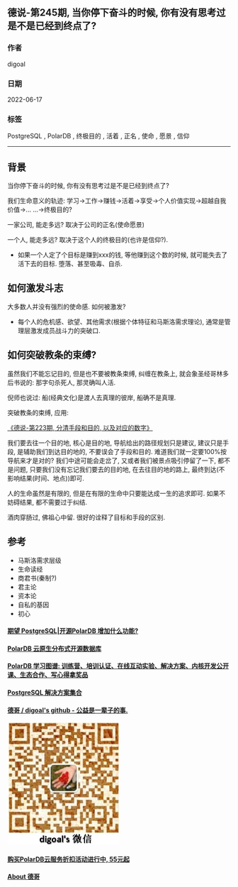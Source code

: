 ## 德说-第245期, 当你停下奋斗的时候, 你有没有思考过是不是已经到终点了?                 
                                                                                
### 作者                                                                                
digoal                                                                                
                                                                                
### 日期                                                                                
2022-06-17                                                                     
                                                                                
### 标签                                                                                
PostgreSQL , PolarDB , 终极目的 , 活着 , 正名 , 使命 , 愿景 , 信仰                                                             
                                                                                
----                                                                  
                                                                                
## 背景         
    
当你停下奋斗的时候, 你有没有思考过是不是已经到终点了?    
    
我们生命意义的轨迹:  学习->工作->赚钱->活着->享受->个人价值实现->超越自我价值->... ...->终极目的?      
    
一家公司, 能走多远? 取决于公司的正名(使命愿景)      
    
一个人, 能走多远? 取决于这个人的终极目的(也许是信仰?).      
- 如果一个人定了个目标是赚到xxx的钱, 等他赚到这个数的时候, 就可能失去了活下去的目标. 堕落、甚至吸毒、自杀.    
   
## 如何激发斗志
    
大多数人并没有强烈的使命感. 如何被激发?    
- 每个人的危机感、欲望、其他需求(根据个体特征和马斯洛需求理论), 通常是管理层激发成员战斗力的突破口.  
   
## 如何突破教条的束缚?     
  
虽然我们不能忘记目的, 但是也不要被教条束缚, 纠缠在教条上, 就会象圣经哥林多后书说的: 那字句杀死人, 那灵确叫人活.      
  
倪师也说过: 船(经典文化)是渡人去真理的彼岸, 船确不是真理.     
  
突破教条的束缚, 应用:    
  
[《德说-第223期, 分清手段和目的, 以及对应的数字》](../202304/20230420_01.md)    
  
我们要去往一个目的地, 核心是目的地, 导航给出的路径规划只是建议, 建议只是手段, 是辅助我们到达目的地的, 不要误会了手段和目的.  难道我们就一定要100%按导航来才是对的?  我们中途可能会走岔了, 又或者我们被景点吸引停留了一下, 都不是问题, 只要我们没有忘记我们要去的目的地, 在去往目的地的路上, 最终到达(不影响结果(时间、地点))即可.     
  
人的生命虽然是有限的, 但是在有限的生命中只要能达成一生的追求即可.  如果不妨碍结果, 都不需要过于纠结.    
  
酒肉穿肠过, 佛祖心中留.  很好的诠释了目标和手段的区别.     
  
  
      
## 参考    
- 马斯洛需求层级
- 生命读经
- 商君书(秦制?)
- 君主论
- 资本论
- 自私的基因
- 初心 
  
  
#### [期望 PostgreSQL|开源PolarDB 增加什么功能?](https://github.com/digoal/blog/issues/76 "269ac3d1c492e938c0191101c7238216")
  
  
#### [PolarDB 云原生分布式开源数据库](https://github.com/ApsaraDB "57258f76c37864c6e6d23383d05714ea")
  
  
#### [PolarDB 学习图谱: 训练营、培训认证、在线互动实验、解决方案、内核开发公开课、生态合作、写心得拿奖品](https://www.aliyun.com/database/openpolardb/activity "8642f60e04ed0c814bf9cb9677976bd4")
  
  
#### [PostgreSQL 解决方案集合](../201706/20170601_02.md "40cff096e9ed7122c512b35d8561d9c8")
  
  
#### [德哥 / digoal's github - 公益是一辈子的事.](https://github.com/digoal/blog/blob/master/README.md "22709685feb7cab07d30f30387f0a9ae")
  
  
![digoal's wechat](../pic/digoal_weixin.jpg "f7ad92eeba24523fd47a6e1a0e691b59")
  
  
#### [购买PolarDB云服务折扣活动进行中, 55元起](https://www.aliyun.com/activity/new/polardb-yunparter?userCode=bsb3t4al "e0495c413bedacabb75ff1e880be465a")
  
  
#### [About 德哥](https://github.com/digoal/blog/blob/master/me/readme.md "a37735981e7704886ffd590565582dd0")
  
